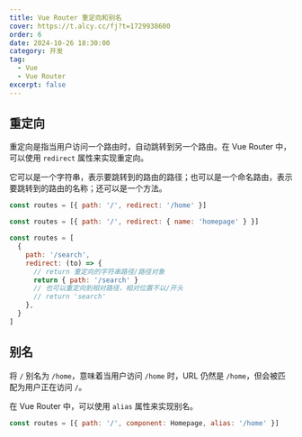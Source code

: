 ```yaml
---
title: Vue Router 重定向和别名
cover: https://t.alcy.cc/fj?t=1729938600
order: 6
date: 2024-10-26 18:30:00
category: 开发
tag:
  - Vue
  - Vue Router
excerpt: false
---
```


## 重定向

重定向是指当用户访问一个路由时，自动跳转到另一个路由。在 Vue Router 中，可以使用 `redirect` 属性来实现重定向。

它可以是一个字符串，表示要跳转到的路由的路径；也可以是一个命名路由，表示要跳转到的路由的名称；还可以是一个方法。

```JavaScript
const routes = [{ path: '/', redirect: '/home' }]
```

```JavaScript
const routes = [{ path: '/', redirect: { name: 'homepage' } }]
```

```JavaScript
const routes = [
  {
    path: '/search',
    redirect: (to) => {
      // return 重定向的字符串路径/路径对象
      return { path: '/search' }
      // 也可以重定向到相对路径，相对位置不以/开头
      // return 'search'
    },
  }
]
```

## 别名

将 `/` 别名为 `/home`，意味着当用户访问 `/home` 时，URL 仍然是 `/home`，但会被匹配为用户正在访问 `/`。

在 Vue Router 中，可以使用 `alias` 属性来实现别名。

```JavaScript
const routes = [{ path: '/', component: Homepage, alias: '/home' }]
```
